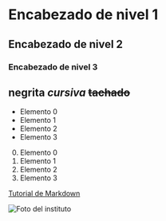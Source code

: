 # Encabezado de nivel 1
## Encabezado de nivel 2
### Encabezado de nivel 3


  **negrita**
  *cursiva*
  ~~tachado~~
---

- Elemento 0
- Elemento 1
- Elemento 2
- Elemento 3

0. Elemento 0
1. Elemento 1
2. Elemento 2
3. Elemento 3

<!-- este es el tutorial que estamos siguiendo para hacer este README -->
[Tutorial de Markdown](https://www.eniun.com/tutorial-markdown/)

![Foto del instituto](https://www.google.com/url?sa=i&url=https%3A%2F%2Fwww.ieszaidinvergeles.org%2Fblog%2F%3Fp%3D4340&psig=AOvVaw3b-rA-56gSPPy41EZtT8SR&ust=1758358355148000&source=images&cd=vfe&opi=89978449&ved=0CBUQjRxqFwoTCMipk8m55I8DFQAAAAAdAAAAABAV)
